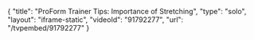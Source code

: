 {
    "title": "ProForm Trainer Tips: Importance of Stretching",
    "type": "solo",
    "layout": "iframe-static",
    "videoId": "91792277",
    "url": "\/tvpembed\/91792277"
}